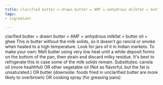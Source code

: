 ```yaml
---
title: clarified butter = drawn butter = AMF = anhydrous milkfat = butter oil = ghee
tags:
- ingredient

---
```

clarified butter = drawn butter = AMF = anhydrous milkfat = butter oil = ghee This is butter without the milk solids, so it doesn't go rancid or smoke when heated to a high temperature. Look for jars of it in Indian markets. To make your own: Melt butter using very low heat until a white deposit forms on the bottom of the pan, then strain and discard milky residue. It's best to refrigerate this in case some of the milk solids remain. Substitutes: canola oil (more healthful) OR other vegetable oil (Not as flavorful, but the fat is unsaturated.) OR butter (downside: foods fried in unclarified butter are more likely to overbrown) OR cooking spray (for greasing pans)

